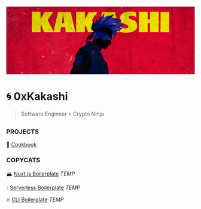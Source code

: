 ![0xKakashi](./0xkakashi-banner.png)

# 🌀 0xKakashi

> Software Engineer ⚡️ Crypto Ninja

### PROJECTS

🍱 [Cookbook](https://github.com/0xkakashi/cookbook)

### COPYCATS

🏔 [Nuxt.js Boilerplate](https://github.com/0xkakashi/nuxtjs-boilerplate) _TEMP_

💧 [Serverless Boilerplate](https://github.com/0xkakashi/sls-boilerplate) _TEMP_

🔥 [CLI Boilerplate](https://github.com/0xkakashi/cli-boilerplate) _TEMP_
